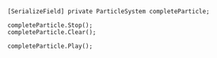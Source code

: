 ```
[SerializeField] private ParticleSystem completeParticle;
```

```
completeParticle.Stop();
completeParticle.Clear();
```

```
completeParticle.Play();
```

